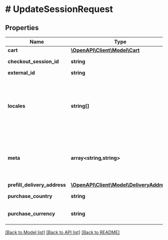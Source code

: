 # # UpdateSessionRequest

## Properties

Name | Type | Description | Notes
------------ | ------------- | ------------- | -------------
**cart** | [**\OpenAPI\Client\Model\Cart**](Cart.md) |  | [optional]
**checkout_session_id** | **string** | Checkout session id. |
**external_id** | **string** |  | [optional]
**locales** | **string[]** | List of locales to load the shipping selector widget in, in order of preference (first supported one will be used). | [optional]
**meta** | **array<string,string>** | Generic key/value object that is used for supplying complementing information. | [optional]
**prefill_delivery_address** | [**\OpenAPI\Client\Model\DeliveryAddress**](DeliveryAddress.md) |  | [optional]
**purchase_country** | **string** | The country of the purchase. | [optional]
**purchase_currency** | **string** | The currency of the purchase. | [optional]

[[Back to Model list]](../../README.md#models) [[Back to API list]](../../README.md#endpoints) [[Back to README]](../../README.md)
